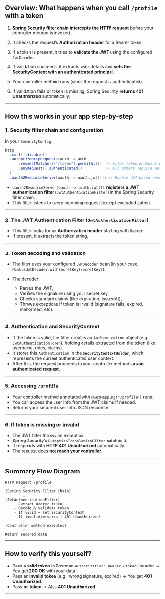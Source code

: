 ## Overview: What happens when you call `/profile` with a token

1. **Spring Security filter chain intercepts the HTTP request** before your controller method is invoked.

2. It checks the request’s **Authorization header** for a Bearer token.

3. If a token is present, it tries to **validate the JWT** using the configured `JwtDecoder`.

4. If validation succeeds, it extracts user details and **sets the SecurityContext with an authenticated principal**.

5. Your controller method runs (since the request is authenticated).

6. If validation fails or token is missing, Spring Security **returns 401 Unauthorized** automatically.

---

## How this works in your app step-by-step

### 1. Security filter chain and configuration

In your `SecurityConfig`:

```java
http
  .csrf().disable()
  .authorizeHttpRequests(auth -> auth
      .requestMatchers("/token").permitAll()  // Allow token endpoint without auth
      .anyRequest().authenticated()           // All others require authentication
  )
  .oauth2ResourceServer(oauth -> oauth.jwt()); // Enable JWT-based resource server support
```

* `oauth2ResourceServer(oauth -> oauth.jwt())` **registers a JWT authentication filter** (`JwtAuthenticationFilter`) in the Spring Security filter chain.
* This filter listens to every incoming request (except excluded paths).

---

### 2. The JWT Authentication Filter (`JwtAuthenticationFilter`)

* This filter looks for an **Authorization header** starting with `Bearer `.
* If present, it extracts the token string.

---

### 3. Token decoding and validation

* The filter uses your configured `JwtDecoder` bean (in your case, `NimbusJwtDecoder.withSecretKey(secretKey)`).
* The decoder:

  * Parses the JWT,
  * Verifies the signature using your secret key,
  * Checks standard claims (like expiration, issuedAt),
  * Throws exceptions if token is invalid (signature fails, expired, malformed, etc).

---

### 4. Authentication and SecurityContext

* If the token is valid, the filter creates an `Authentication` object (e.g., `JwtAuthenticationToken`), holding details extracted from the token (like username, roles, claims).
* It stores this `Authentication` in the **`SecurityContextHolder`**, which represents the current authenticated user context.
* After this, the request proceeds to your controller methods **as an authenticated request**.

---

### 5. Accessing `/profile`

* Your controller method annotated with `@GetMapping("/profile")` runs.
* You can access the user info from the JWT claims if needed.
* Returns your secured user info JSON response.

---

### 6. If token is missing or invalid

* The JWT filter throws an exception.
* Spring Security’s `ExceptionTranslationFilter` catches it.
* It responds with **HTTP 401 Unauthorized** automatically.
* The request does **not reach your controller**.

---

## Summary Flow Diagram

```
HTTP Request /profile
        ↓
[Spring Security Filter Chain]
        ↓
[JwtAuthenticationFilter]
    - Extract Bearer token
    - Decode & validate token
    - If valid → set SecurityContext
    - If invalid/missing → 401 Unauthorized
        ↓
[Controller method executes]
        ↓
Return secured data
```

---

## How to verify this yourself?

* Pass a **valid token** in Postman `Authorization: Bearer <token>` header → You get **200 OK** with your data.
* Pass an **invalid token** (e.g., wrong signature, expired) → You get **401 Unauthorized**.
* Pass **no token** → Also **401 Unauthorized**.

---


